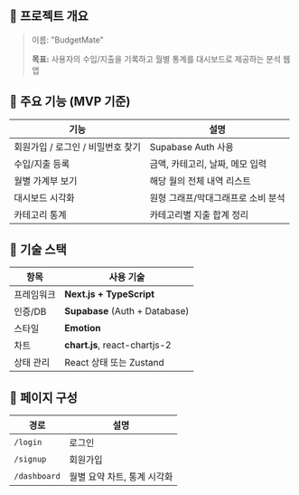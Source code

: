 ## 🧾 프로젝트 개요

> 이름: "BudgetMate"
>
> **목표:** 사용자의 수입/지출을 기록하고 월별 통계를 대시보드로 제공하는 분석 웹앱

## 📌 주요 기능 (MVP 기준)

| 기능                              | 설명                               |
| --------------------------------- | ---------------------------------- |
| 회원가입 / 로그인 / 비밀번호 찾기 | Supabase Auth 사용                 |
| 수입/지출 등록                    | 금액, 카테고리, 날짜, 메모 입력    |
| 월별 가계부 보기                  | 해당 월의 전체 내역 리스트         |
| 대시보드 시각화                   | 원형 그래프/막대그래프로 소비 분석 |
| 카테고리 통계                     | 카테고리별 지출 합계 정리          |

## 🧱 기술 스택

| 항목       | 사용 기술                      |
| ---------- | ------------------------------ |
| 프레임워크 | **Next.js + TypeScript**       |
| 인증/DB    | **Supabase** (Auth + Database) |
| 스타일     | **Emotion**                    |
| 차트       | **chart.js**, react-chartjs-2  |
| 상태 관리  | React 상태 또는 Zustand        |

## 📂 페이지 구성

| 경로         | 설명                        |
| ------------ | --------------------------- |
| `/login`     | 로그인                      |
| `/signup`    | 회원가입                    |
| `/dashboard` | 월별 요약 차트, 통계 시각화 |
